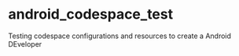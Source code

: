 # android_codespace_test
Testing codespace configurations and resources to create a Android DEveloper
